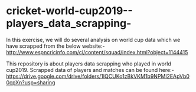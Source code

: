 # cricket-world-cup2019--players_data_scrapping-

In this exercise, we will do several analysis on world cup data which we have scrapped from the below website:-
http://www.espncricinfo.com/ci/content/squad/index.html?object=1144415 



This repository is about players data scrapping who played in world cup2019. Scrapped data of players and matches can be found here:-
https://drive.google.com/drive/folders/1IQCUKo1zBkVKM1b9NPMl2EApVb00cpXn?usp=sharing 
